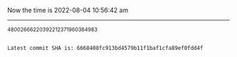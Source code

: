 Now the time is 2022-08-04 10:56:42 am

---

<small>48002666220392212371960364983</small>

```txt

Latest commit SHA is: 6668408fc913bd4579b11f1baf1cfa89ef0fdd4f
```

